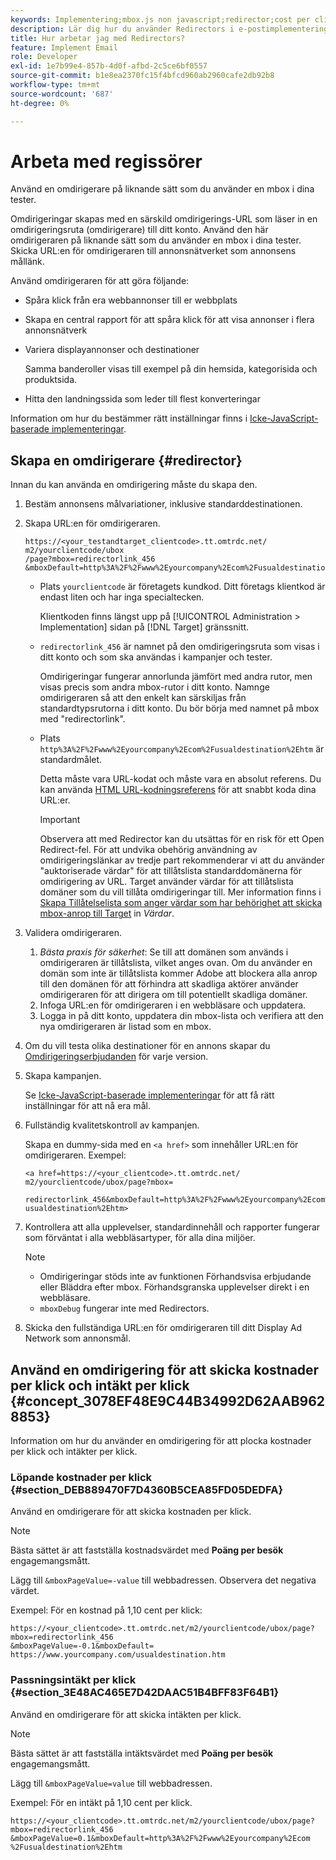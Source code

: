 ```yaml
---
keywords: Implementering;mbox.js non javascript;redirector;cost per click;intäkt per klick
description: Lär dig hur du använder Redirectors i e-postimplementeringar, ungefär som hur du använder en mbox i Adobe [!DNL Target] verksamhet.
title: Hur arbetar jag med Redirectors?
feature: Implement Email
role: Developer
exl-id: 1e7b99e4-857b-4d0f-afbd-2c5ce6bf0557
source-git-commit: b1e8ea2370fc15f4bfcd960ab2960cafe2db92b8
workflow-type: tm+mt
source-wordcount: '687'
ht-degree: 0%

---
```


# Arbeta med regissörer

Använd en omdirigerare på liknande sätt som du använder en mbox i dina tester.

Omdirigeringar skapas med en särskild omdirigerings-URL som läser in en omdirigeringsruta (omdirigerare) till ditt konto. Använd den här omdirigeraren på liknande sätt som du använder en mbox i dina tester. Skicka URL:en för omdirigeraren till annonsnätverket som annonsens mållänk.

Använd omdirigeraren för att göra följande:

* Spåra klick från era webbannonser till er webbplats
* Skapa en central rapport för att spåra klick för att visa annonser i flera annonsnätverk
* Variera displayannonser och destinationer

   Samma banderoller visas till exempel på din hemsida, kategorisida och produktsida.

* Hitta den landningssida som leder till flest konverteringar

Information om hur du bestämmer rätt inställningar finns i [Icke-JavaScript-baserade implementeringar](https://developer.adobe.com/target/implement/email/).

## Skapa en omdirigerare {#redirector}

Innan du kan använda en omdirigering måste du skapa den.

1. Bestäm annonsens målvariationer, inklusive standarddestinationen.
1. Skapa URL:en för omdirigeraren.

   ```
   https://<your_testandtarget_clientcode>.tt.omtrdc.net/​m2/yourclientcode/ubox
   /​page?mbox=redirectorlink_456
   &mboxDefault=http%3A%2F%2Fwww%2Eyourcompany%2Ecom%2Fusualdestination%2Ehtm
   ```

   * Plats `yourclientcode` är företagets kundkod. Ditt företags klientkod är endast liten och har inga specialtecken.

      Klientkoden finns längst upp på [!UICONTROL Administration > Implementation] sidan på [!DNL Target] gränssnitt.

   * `redirectorlink_456` är namnet på den omdirigeringsruta som visas i ditt konto och som ska användas i kampanjer och tester.

      Omdirigeringar fungerar annorlunda jämfört med andra rutor, men visas precis som andra mbox-rutor i ditt konto. Namnge omdirigeraren så att den enkelt kan särskiljas från standardtypsrutorna i ditt konto.  Du bör börja med namnet på mbox med &quot;redirectorlink&quot;.

   * Plats `http%3A%2F%2Fwww%2Eyourcompany%2Ecom%2Fusualdestination%2Ehtm` är standardmålet.

      Detta måste vara URL-kodat och måste vara en absolut referens. Du kan använda [HTML URL-kodningsreferens](https://www.w3schools.com/tags/ref_urlencode.asp) för att snabbt koda dina URL:er.

      >[!IMPORTANT]
      >
      >Observera att med Redirector kan du utsättas för en risk för ett Open Redirect-fel. För att undvika obehörig användning av omdirigeringslänkar av tredje part rekommenderar vi att du använder &quot;auktoriserade värdar&quot; för att tillåtslista standarddomänerna för omdirigering av URL. Target använder värdar för att tillåtslista domäner som du vill tillåta omdirigeringar till. Mer information finns i [Skapa Tillåtelselista som anger värdar som har behörighet att skicka mbox-anrop till Target](/help/main/administrating-target/hosts.md#allowlist) in *Värdar*.

1. Validera omdirigeraren.
   1. *Bästa praxis för säkerhet*: Se till att domänen som används i omdirigeraren är tillåtslista, vilket anges ovan. Om du använder en domän som inte är tillåtslista kommer Adobe att blockera alla anrop till den domänen för att förhindra att skadliga aktörer använder omdirigeraren för att dirigera om till potentiellt skadliga domäner.
   1. Infoga URL:en för omdirigeraren i en webbläsare och uppdatera.
   1. Logga in på ditt konto, uppdatera din mbox-lista och verifiera att den nya omdirigeraren är listad som en mbox.
1. Om du vill testa olika destinationer för en annons skapar du [Omdirigeringserbjudanden](/help/main/c-experiences/c-visual-experience-composer/redirect-offer.md#task_9578678D42784F5EB9638F8AC8C911FA) för varje version.
1. Skapa kampanjen.

   Se [Icke-JavaScript-baserade implementeringar](https://developer.adobe.com/target/implement/email/) för att få rätt inställningar för att nå era mål.
1. Fullständig kvalitetskontroll av kampanjen.

   Skapa en dummy-sida med en `<a href>` som innehåller URL:en för omdirigeraren. Exempel:

   ```
   <a href=https://<your_clientcode>.tt.omtrdc.net/​m2/yourclientcode/ubox/​page?mbox=
   
   redirectorlink_456&mboxDefault=http%3A%2F%2Fwww%2Eyourcompany%2Ecom%2F​usualdestination%2Ehtm>
   ```

1. Kontrollera att alla upplevelser, standardinnehåll och rapporter fungerar som förväntat i alla webbläsartyper, för alla dina miljöer.

   >[!NOTE]
   >
   >* Omdirigeringar stöds inte av funktionen Förhandsvisa erbjudande eller Bläddra efter mbox. Förhandsgranska upplevelser direkt i en webbläsare.
   >* `mboxDebug` fungerar inte med Redirectors.


1. Skicka den fullständiga URL:en för omdirigeraren till ditt Display Ad Network som annonsmål.

## Använd en omdirigering för att skicka kostnader per klick och intäkt per klick {#concept_3078EF48E9C44B34992D62AAB9628853}

Information om hur du använder en omdirigering för att plocka kostnader per klick och intäkter per klick.

### Löpande kostnader per klick {#section_DEB889470F7D4360B5CEA85FD05DEDFA}

Använd en omdirigerare för att skicka kostnaden per klick.

>[!NOTE]
>
>Bästa sättet är att fastställa kostnadsvärdet med **Poäng per besök** engagemangsmått.

Lägg till `&mboxPageValue=-value` till webbadressen. Observera det negativa värdet.

Exempel: För en kostnad på 1,10 cent per klick:

```
https://<your_clientcode>.tt.omtrdc.net/​m2/yourclientcode/ubox/​page?mbox=redirectorlink_456
&mboxPageValue=-0.1&mboxDefault=​https://www.yourcompany.com/usualdestination.htm
```

### Passningsintäkt per klick {#section_3E48AC465E7D42DAAC51B4BFF83F64B1}

Använd en omdirigerare för att skicka intäkten per klick.

>[!NOTE]
>
>Bästa sättet är att fastställa intäktsvärdet med **Poäng per besök** engagemangsmått.

Lägg till `&mboxPageValue=value` till webbadressen.

Exempel: För en intäkt på 1,10 cent per klick.

```
https://<​your_clientcode>​​​​.tt​​.omtrdc​.net/​​m2/​yourclientcode/​ubox/​​​page?mbox=redirectorlink_456
&mboxPageValue=0.1​&mbox​Default=​​http%3A%2F%2Fwww%2E​yourcompany%2Ecom​%2Fusualdestination%2Ehtm
```
